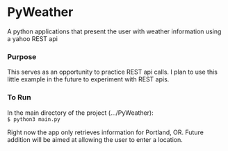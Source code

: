 # PyWeather
A python applications that present the user with weather information using a yahoo REST api

### Purpose
This serves as an opportunity to practice REST api calls. I plan to use this little example
in the future to experiment with REST apis.

### To Run
In the main directory of the project (.../PyWeather):  
`$ python3 main.py`  

Right now the app only retrieves information for Portland, OR. Future addition will be aimed at allowing the user to enter a location.
